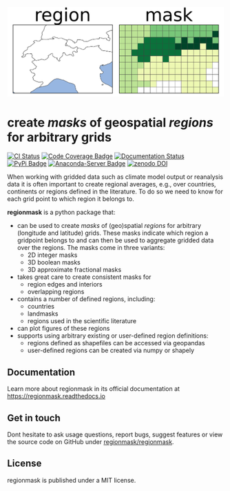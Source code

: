 ![regionmask logo](docs/logo/logo.png)

# create *masks* of geospatial *regions* for arbitrary grids

[![CI Status](https://github.com/regionmask/regionmask/workflows/CI/badge.svg?branch=main)](https://github.com/regionmask/regionmask/actions?query=workflow%3ACI)
[![Code Coverage Badge](https://codecov.io/gh/regionmask/regionmask/branch/main/graph/badge.svg)](https://codecov.io/gh/regionmask/regionmask)
[![Documentation Status](https://readthedocs.org/projects/regionmask/badge/?version=stable)](https://regionmask.readthedocs.io/en/stable/?badge=stable)
[![PyPi Badge](https://img.shields.io/pypi/v/regionmask.svg)](https://pypi.python.org/pypi/regionmask/)
[![Anaconda-Server Badge](https://anaconda.org/conda-forge/regionmask/badges/version.svg)](https://anaconda.org/conda-forge/regionmask)
[![zenodo DOI](https://zenodo.org/badge/DOI/10.5281/zenodo.8370810.svg)](https://doi.org/10.5281/zenodo.8370810)


When working with gridded data such as climate model output or reanalysis data it is
often important to create regional averages, e.g., over countries, continents or
regions defined in the literature. To do so we need to know for each grid point to which
region it belongs to.

**regionmask** is a python package that:

- can be used to create *masks* of (geo)spatial *regions* for arbitrary (longitude and latitude) grids. These masks indicate which region a gridpoint belongs to and can then be used to aggregate gridded data over the regions. The masks come in three variants:
  - 2D integer masks
  - 3D boolean masks
  - 3D approximate fractional masks
- takes great care to create consistent masks for
  - region edges and interiors
  - overlapping regions
- contains a number of defined regions, including:
  - countries
  - landmasks
  - regions used in the scientific literature
- can plot figures of these regions
- supports using arbitrary existing or user-defined region definitions:
  - regions defined as shapefiles can be accessed via geopandas
  - user-defined regions can be created via numpy or shapely

## Documentation

Learn more about regionmask in its official documentation at https://regionmask.readthedocs.io

## Get in touch

Dont hesitate to ask usage questions, report bugs, suggest features or view the source
code on GitHub under [regionmask/regionmask](https://github.com/regionmask/regionmask).

## License

regionmask is published under a MIT license.
